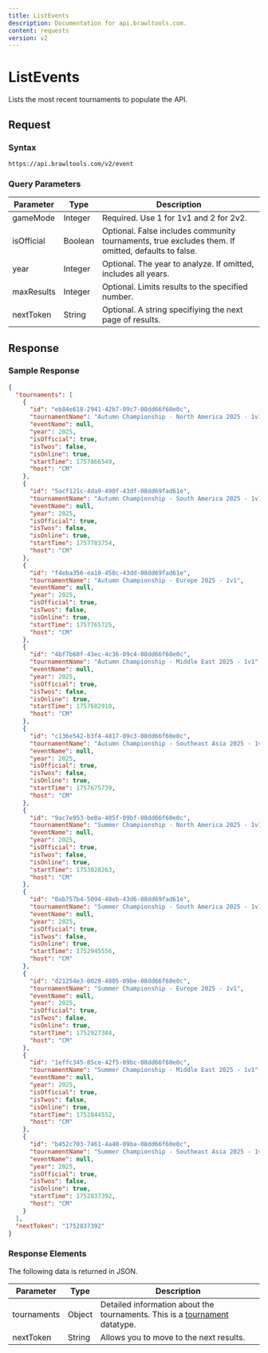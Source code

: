 ```yaml
---
title: ListEvents
description: Documentation for api.brawltools.com.
content: requests
version: v2
---
```


# ListEvents

Lists the most recent tournaments to populate the API.

## Request

### Syntax

```url
https://api.brawltools.com/v2/event
```

### Query Parameters

| Parameter  | Type    | Description                                                                                        |
| ---------- | ------- | -------------------------------------------------------------------------------------------------- |
| gameMode   | Integer | Required. Use 1 for 1v1 and 2 for 2v2.                                                             |
| isOfficial | Boolean | Optional. False includes community tournaments, true excludes them. If omitted, defaults to false. |
| year       | Integer | Optional. The year to analyze. If omitted, includes all years.                                     |
| maxResults | Integer | Optional. Limits results to the specified number.                                                  |
| nextToken  | String  | Optional. A string specifiying the next page of results.                                           |

## Response

### Sample Response

```json
{
  "tournaments": [
    {
      "id": "eb84e618-2941-42b7-09c7-08dd66f60e0c",
      "tournamentName": "Autumn Championship - North America 2025 - 1v1",
      "eventName": null,
      "year": 2025,
      "isOfficial": true,
      "isTwos": false,
      "isOnline": true,
      "startTime": 1757866549,
      "host": "CM"
    },
    {
      "id": "5acf121c-4da9-490f-43df-08dd69fad61e",
      "tournamentName": "Autumn Championship - South America 2025 - 1v1",
      "eventName": null,
      "year": 2025,
      "isOfficial": true,
      "isTwos": false,
      "isOnline": true,
      "startTime": 1757783754,
      "host": "CM"
    },
    {
      "id": "f4eba356-ea18-458c-43dd-08dd69fad61e",
      "tournamentName": "Autumn Championship - Europe 2025 - 1v1",
      "eventName": null,
      "year": 2025,
      "isOfficial": true,
      "isTwos": false,
      "isOnline": true,
      "startTime": 1757765725,
      "host": "CM"
    },
    {
      "id": "4bf7b68f-43ec-4c36-09c4-08dd66f60e0c",
      "tournamentName": "Autumn Championship - Middle East 2025 - 1v1",
      "eventName": null,
      "year": 2025,
      "isOfficial": true,
      "isTwos": false,
      "isOnline": true,
      "startTime": 1757682910,
      "host": "CM"
    },
    {
      "id": "c136e542-b3f4-4817-09c3-08dd66f60e0c",
      "tournamentName": "Autumn Championship - Southeast Asia 2025 - 1v1",
      "eventName": null,
      "year": 2025,
      "isOfficial": true,
      "isTwos": false,
      "isOnline": true,
      "startTime": 1757675739,
      "host": "CM"
    },
    {
      "id": "9ac7e953-be8a-405f-09bf-08dd66f60e0c",
      "tournamentName": "Summer Championship - North America 2025 - 1v1",
      "eventName": null,
      "year": 2025,
      "isOfficial": true,
      "isTwos": false,
      "isOnline": true,
      "startTime": 1753028263,
      "host": "CM"
    },
    {
      "id": "0ab757b4-5094-48eb-43d6-08dd69fad61e",
      "tournamentName": "Summer Championship - South America 2025 - 1v1",
      "eventName": null,
      "year": 2025,
      "isOfficial": true,
      "isTwos": false,
      "isOnline": true,
      "startTime": 1752945556,
      "host": "CM"
    },
    {
      "id": "d21254e3-0028-4805-09be-08dd66f60e0c",
      "tournamentName": "Summer Championship - Europe 2025 - 1v1",
      "eventName": null,
      "year": 2025,
      "isOfficial": true,
      "isTwos": false,
      "isOnline": true,
      "startTime": 1752927384,
      "host": "CM"
    },
    {
      "id": "1effc345-85ce-42f5-09bc-08dd66f60e0c",
      "tournamentName": "Summer Championship - Middle East 2025 - 1v1",
      "eventName": null,
      "year": 2025,
      "isOfficial": true,
      "isTwos": false,
      "isOnline": true,
      "startTime": 1752844552,
      "host": "CM"
    },
    {
      "id": "b452c703-7461-4a40-09ba-08dd66f60e0c",
      "tournamentName": "Summer Championship - Southeast Asia 2025 - 1v1",
      "eventName": null,
      "year": 2025,
      "isOfficial": true,
      "isTwos": false,
      "isOnline": true,
      "startTime": 1752837392,
      "host": "CM"
    }
  ],
  "nextToken": "1752837392"
}
```

### Response Elements

The following data is returned in JSON.

| Parameter   | Type   | Description                                                                                                         |
| ----------- | ------ | ------------------------------------------------------------------------------------------------------------------- |
| tournaments | Object | Detailed information about the tournaments. This is a <a href="../../datatypes/tournament">tournament</a> datatype. |
| nextToken   | String | Allows you to move to the next results.                                                                             |
